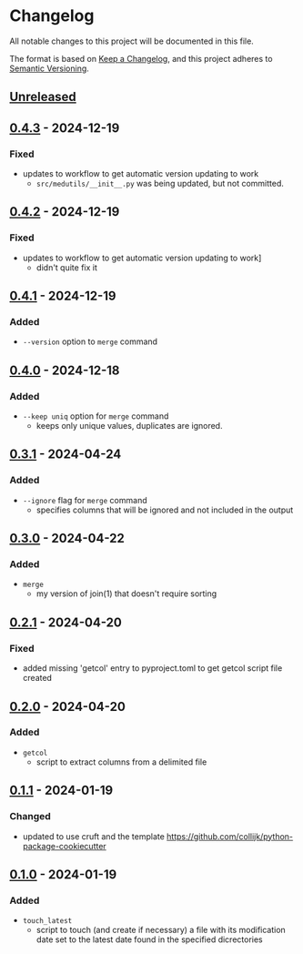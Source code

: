 # Changelog
All notable changes to this project will be documented in this file.

The format is based on [Keep a Changelog](https://keepachangelog.com/en/1.0.0/), and this project adheres to [Semantic Versioning](https://semver.org/spec/v2.0.0.html).

## [Unreleased]

## [0.4.3] - 2024-12-19
### Fixed
- updates to workflow to get automatic version updating to work
  - `src/medutils/__init__.py` was being updated, but not committed.

## [0.4.2] - 2024-12-19
### Fixed
- updates to workflow to get automatic version updating to work]
  - didn't quite fix it

## [0.4.1] - 2024-12-19
### Added
- `--version` option to `merge` command

## [0.4.0] - 2024-12-18
### Added
- `--keep uniq` option for `merge` command
  - keeps only unique values, duplicates are ignored.

## [0.3.1] - 2024-04-24
### Added
- `--ignore` flag for `merge` command
  - specifies columns that will be ignored and not included in the output

## [0.3.0] - 2024-04-22
### Added
- `merge`
  - my version of join(1) that doesn't require sorting

## [0.2.1] - 2024-04-20
### Fixed
- added missing 'getcol' entry to pyproject.toml to get getcol script file created

## [0.2.0] - 2024-04-20
### Added
- `getcol`
  - script to extract columns from a delimited file

## [0.1.1] - 2024-01-19
### Changed
- updated to use cruft and the template https://github.com/collijk/python-package-cookiecutter

## [0.1.0] - 2024-01-19
### Added
- `touch_latest`
  - script to touch (and create if necessary) a file
    with its modification date set to the latest date found in the specified dicrectories

[Unreleased]: https://github.com/malcolm-3/medutils/compare/0.4.3...master
[0.4.3]: https://github.com/malcolm-3/medutils/compare/0.4.2...0.4.3
[0.4.2]: https://github.com/malcolm-3/medutils/compare/0.4.1...0.4.2
[0.4.1]: https://github.com/malcolm-3/medutils/compare/0.4.0...0.4.1
[0.4.0]: https://github.com/malcolm-3/medutils/compare/0.3.1...0.4.0
[0.3.1]: https://github.com/malcolm-3/medutils/compare/0.3.0...0.3.1
[0.3.0]: https://github.com/malcolm-3/medutils/compare/0.2.1...0.3.0
[0.2.1]: https://github.com/malcolm-3/medutils/compare/0.2.0...0.2.1
[0.2.0]: https://github.com/malcolm-3/medutils/compare/0.1.1...0.2.0
[0.1.1]: https://github.com/malcolm-3/medutils/compare/0.1.0...0.1.1
[0.1.0]: https://github.com/malcolm-3/medutils/tree/0.1.0
